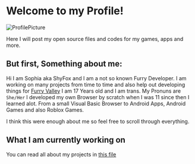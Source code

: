 # Welcome to my Profile!
![ProfilePicture](https://avatars.githubusercontent.com/u/50746625?s=48&v=4)

Here I will post my open source files and codes for my games, apps and more.

## But first, Something about me:
Hi I am Sophia aka ShyFox and I am a not so known Furry Developer. I am working on many projects from time to time and also help out developing things for [Furry Valley](https://www.furryvalley.com/)
I am 17 Years old and I am trans. My Pronuns are `She/Her`
I developed my own Browser by scratch when I was 11 since then I learned alot. From a small Visual Basic Browser to Android Apps, Android Games and also Roblox Games.

I think this were enough about me so feel free to scroll through everything.

## What I am currently working on
You can read all about my projects in [this file](/projects.md)
